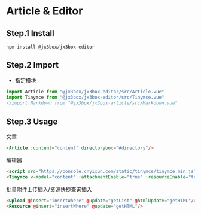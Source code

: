 # Article & Editor

## Step.1 Install
```
npm install @jx3box/jx3box-editor
```  

## Step.2 Import
+ 指定模块
```javascript
import Article from "@jx3box/jx3box-editor/src/Article.vue"
import Tinymce from "@jx3box/jx3box-editor/src/Tinymce.vue"
//import Markdown from "@jx3box/jx3box-article/src/Markdown.vue"
```
## Step.3 Usage
文章
```html
<Article :content="content" directorybox="#directory"/>
```

编辑器
```html
<script src="https://console.cnyixun.com/static/tinymce/tinymce.min.js?v=$version"></script>
<Tinymce v-model="content" :attachmentEnable="true" :resourceEnable="true" :height="300"/>
```

批量附件上传插入/资源快捷查询插入
```html
<Upload @insert="insertWhere" @update="getList" @htmlUpdate="getHTML"/>
<Resource @insert="insertWhere" @update="getHTML"/>
```

<!-- 手动更新cdn `https://oss.jx3box.com/static/jx3box-editor/tinymce.css` -->